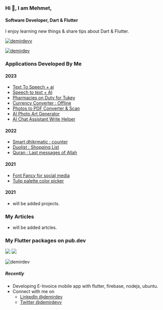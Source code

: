 ### Hi 👋, I am Mehmet,
#### Software Developer, Dart & Flutter
I enjoy learning new things & share tips about Dart & Flutter.

[![demirdevv](https://img.shields.io/twitter/follow/demirdevv)](https://twitter.com/demirdevv)

[![demirdev](https://img.shields.io/badge/LinkedIn-0077B5?style=for-the-badge&logo=linkedin&logoColor=white)](https://www.linkedin.com/in/demirdev/)


### Applications Developed By Me
#### 2023
- [Text To Speech + ai](https://apps.apple.com/tr/app/text-to-speech-ai/id6470967369)
- [Speech to text + AI](https://apps.apple.com/us/app/speech-to-text-ai/id6466876356)
- [Pharmacies on Duty for Tukey](https://apps.apple.com/us/app/nöbetçi-eczane-haritalı/id6462840343)
- [Currency Converter : Offline](https://apps.apple.com/us/app/currency-converter-offline/id6448364347)
- [Photos to PDF Converter & Scan](https://apps.apple.com/us/app/photos-to-pdf-converter-scan/id6444006889)
- [AI Photo Art Generator](https://apps.apple.com/us/app/ai-photo-art-generator/id1666252987)
- [AI Chat Assistant Write Helper](https://apps.apple.com/us/app/ai-chat-assistant-write-helper/id1663559881)

#### 2022
- [Smart dhikrmatic : counter](https://apps.apple.com/us/app/smart-dhikrmatic-counter/id6443852575)
- [Duolist : Shopping List](https://app.storespy.net/app-profile/ios/shopping/boycott-for-peace-and-your-lists/1642230812?country=us)
- [Quran : Last messages of Allah](https://apps.apple.com/us/app/quran-last-messages-of-allah/id1644369124)

#### 2021
- [Font Fancy for social media](https://app.storespy.net/app-profile/ios/social-networking/font-fancy-for-social-media/1596943808?country=us)
- [Tulip palette color picker](https://app.storespy.net/app-profile/ios/photo-video/tulip-palette-color-picker/1589611988?country=us)

#### 2021
- will be added projects.

### My Articles
- will be added artcles.

### My Flutter packages on pub.dev

[![](https://img.shields.io/pub/v/pinch_scale.svg?label=pinch_scale&color=blue)](https://pub.dev/packages/pinch_scale) [![](https://img.shields.io/pub/v/mina_reader.svg?label=mina_reader&color=blue)](https://pub.dev/packages/mina_reader) <p align="left"> <img src="https://komarev.com/ghpvc/?username=demirdev&label=Profile%20views&color=0e75b6&style=flat" alt="demirdev" /> </p>

##### Recently
- Developing E-Invoice mobile app with flutter, firebase, nodejs, ubuntu.
- Connect with me on
  - [LinkedIn @demirdev](https://www.linkedin.com/in/demirdev/)
  - [Twitter @demirdevv](https://twitter.com/demirdevv)

<!-- [:globe_with_meridians: My Portfolio Website (Turkish)](https://demirdev.github.io) -->



